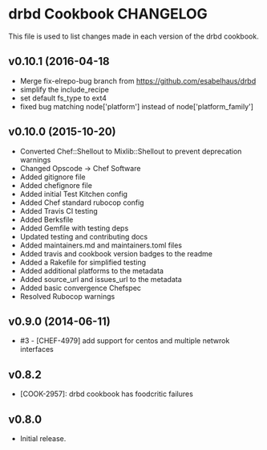 drbd Cookbook CHANGELOG
=======================
This file is used to list changes made in each version of the drbd cookbook.

v0.10.1 (2016-04-18
-------------------
* Merge fix-elrepo-bug branch from https://github.com/esabelhaus/drbd
* simplify the include_recipe
* set default fs_type to ext4
* fixed bug matching node['platform'] instead of node['platform_family']

v0.10.0 (2015-10-20)
-------------------
* Converted Chef::Shellout to Mixlib::Shellout to prevent deprecation warnings
* Changed Opscode -> Chef Software
* Added gitignore file
* Added chefignore file
* Added initial Test Kitchen config
* Added Chef standard rubocop config
* Added Travis CI testing
* Added Berksfile
* Added Gemfile with testing deps
* Updated testing and contributing docs
* Added maintainers.md and maintainers.toml files
* Added travis and cookbook version badges to the readme
* Added a Rakefile for simplified testing
* Added additional platforms to the metadata
* Added source_url and issues_url to the metadata
* Added basic convergence Chefspec
* Resolved Rubocop warnings

v0.9.0 (2014-06-11)
-------------------
- #3 - [CHEF-4979] add support for centos and multiple netwrok interfaces


v0.8.2
------
- [COOK-2957]: drbd cookbook has foodcritic failures

v0.8.0
------
- Initial release.
